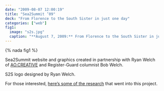 ```yaml
---
date: "2009-08-07 12:00:19"
title: "Sea2Summit ’09"
deck: "From Florence to the South Sister in just one day"
categories: ["web"]
fig1:
  image: "s2s.jpg"
  caption: "**August 7, 2009:** From Florence to the South Sister in just one day. [Follow columnist Bob Welch](http://assets.registerguard.com/packages/sea2summit09/) as he experiences the adventure!"
---
```


{% nada fig1 %}

Sea2Summit website and graphics created in partnership with Ryan Welch of [AO.CREATIVE](http://aocreative.com/) and Register-Guard columnist Bob Welch.

S2S logo designed by Ryan Welch.

For those interested, [here’s some of the research](http://docs.google.com/View?id=dd7skkhg_58g5dcgjf6) that went into this project.
